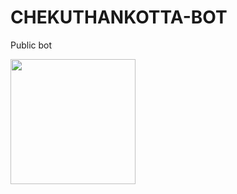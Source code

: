 # CHEKUTHANKOTTA-BOT
Public bot
<div align="centre">
  <img border-radius: 15px src="https://github.com/Asura-vethalam/CHEKUTHANKOTTA-BOT/commit/8fc795a72d54c4c46740627ff3e3ed459ee4927f" width="200" height="200">
